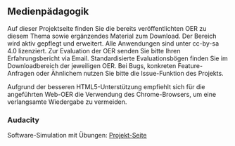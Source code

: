 ## Medienpädagogik

Auf dieser Projektseite finden Sie die bereits veröffentlichten OER zu diesem Thema sowie ergänzendes Material zum Download. Der Bereich wird aktiv gepflegt und erweitert. Alle Anwendungen sind unter cc-by-sa 4.0 lizenziert. Zur Evaluation der OER senden Sie bitte Ihren Erfahrungsbericht via Email. Standardisierte Evaluationsbögen finden Sie im Downloadbereich der jeweiligen OER. Bei Bugs, konkreten Feature-Anfragen oder Ähnlichem nutzen Sie bitte die Issue-Funktion des Projekts.

Aufgrund der besseren HTML5-Unterstützung empfiehlt sich für die angeführten Web-OER die Verwendung des Chrome-Browsers, um eine verlangsamte Wiedergabe zu vermeiden.

### Audacity
Software-Simulation mit Übungen: [Projekt-Seite](https://wissualisierung.github.io/medpaed/audacity/)
